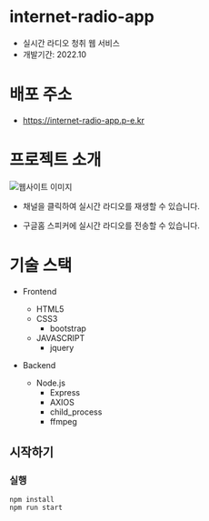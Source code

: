 # internet-radio-app
- 실시간 라디오 청취 웹 서비스
- 개발기간: 2022.10

# 배포 주소
- https://internet-radio-app.p-e.kr

# 프로젝트 소개
![웹사이트 이미지](https://github.com/kimdh-dev/internet-radio-app/assets/154648897/7ab62aab-cce0-44f5-97f8-84f0ce27a5dc)

- 채널을 클릭하여 실시간 라디오를 재생할 수 있습니다.

- 구글홈 스피커에 실시간 라디오를 전송할 수 있습니다.

# 기술 스택
- Frontend
  - HTML5
  - CSS3
    - bootstrap
  - JAVASCRIPT
    - jquery

- Backend
  - Node.js
    - Express
    - AXIOS
    - child_process
    - ffmpeg

## 시작하기
### 실행

    npm install
    npm run start